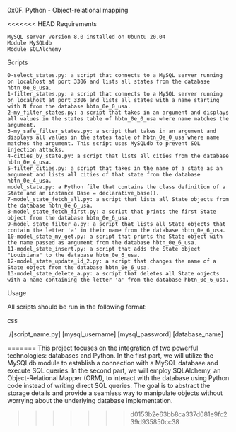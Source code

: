 0x0F. Python - Object-relational mapping

<<<<<<< HEAD
Requirements

    MySQL server version 8.0 installed on Ubuntu 20.04
    Module MySQLdb
    Module SQLAlchemy

Scripts

    0-select_states.py: a script that connects to a MySQL server running on localhost at port 3306 and lists all states from the database hbtn_0e_0_usa.
    1-filter_states.py: a script that connects to a MySQL server running on localhost at port 3306 and lists all states with a name starting with N from the database hbtn_0e_0_usa.
    2-my_filter_states.py: a script that takes in an argument and displays all values in the states table of hbtn_0e_0_usa where name matches the argument.
    3-my_safe_filter_states.py: a script that takes in an argument and displays all values in the states table of hbtn_0e_0_usa where name matches the argument. This script uses MySQLdb to prevent SQL injection attacks.
    4-cities_by_state.py: a script that lists all cities from the database hbtn_0e_4_usa.
    5-filter_cities.py: a script that takes in the name of a state as an argument and lists all cities of that state from the database hbtn_0e_4_usa.
    model_state.py: a Python file that contains the class definition of a State and an instance Base = declarative_base().
    7-model_state_fetch_all.py: a script that lists all State objects from the database hbtn_0e_6_usa.
    8-model_state_fetch_first.py: a script that prints the first State object from the database hbtn_0e_6_usa.
    9-model_state_filter_a.py: a script that lists all State objects that contain the letter 'a' in their name from the database hbtn_0e_6_usa.
    10-model_state_my_get.py: a script that prints the State object with the name passed as argument from the database hbtn_0e_6_usa.
    11-model_state_insert.py: a script that adds the State object "Louisiana" to the database hbtn_0e_6_usa.
    12-model_state_update_id_2.py: a script that changes the name of a State object from the database hbtn_0e_6_usa.
    13-model_state_delete_a.py: a script that deletes all State objects with a name containing the letter 'a' from the database hbtn_0e_6_usa.

Usage

All scripts should be run in the following format:

css

./[script_name.py] [mysql_username] [mysql_password] [database_name]


=======
This project focuses on the integration of two powerful technologies: databases and Python. In the first part, we will utilize the MySQLdb module to establish a connection with a MySQL database and execute SQL queries. In the second part, we will employ SQLAlchemy, an Object-Relational Mapper (ORM), to interact with the database using Python code instead of writing direct SQL queries. The goal is to abstract the storage details and provide a seamless way to manipulate objects without worrying about the underlying database implementation.
>>>>>>> d0153b2e63bb8ca337d081e9fc239d935850cc38
